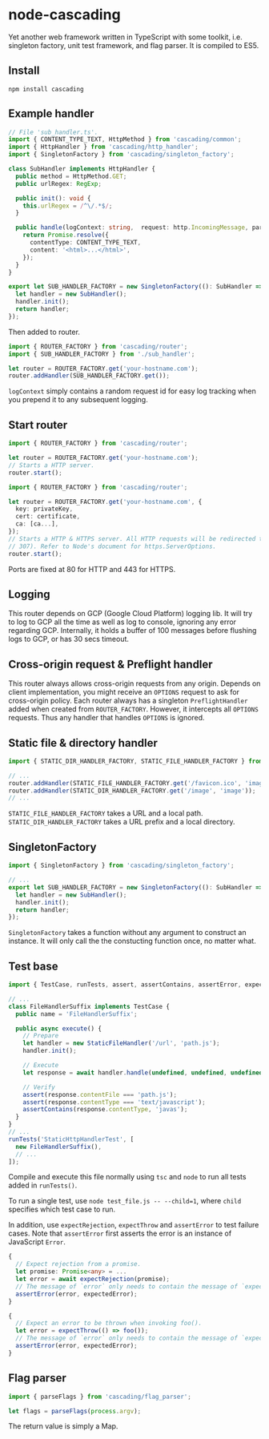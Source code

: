 # node-cascading
Yet another web framework written in TypeScript with some toolkit, i.e. singleton factory, unit test framework, and flag parser. It is compiled to ES5.

## Install
```
npm install cascading
```

## Example handler

```typescript
// File 'sub_handler.ts'.
import { CONTENT_TYPE_TEXT, HttpMethod } from 'cascading/common';
import { HttpHandler } from 'cascading/http_handler';
import { SingletonFactory } from 'cascading/singleton_factory';

class SubHandler implements HttpHandler {
  public method = HttpMethod.GET;
  public urlRegex: RegExp;

  public init(): void {
    this.urlRegex = /^\/.*$/;
  }

  public handle(logContext: string,  request: http.IncomingMessage, parsedUrl: url.Url): Promise<HttpResponse> {
    return Promise.resolve({
      contentType: CONTENT_TYPE_TEXT,
      content: '<html>...</html>',
    });
  }
}

export let SUB_HANDLER_FACTORY = new SingletonFactory((): SubHandler => {
  let handler = new SubHandler();
  handler.init();
  return handler;
});
```

Then added to router.

```typescript
import { ROUTER_FACTORY } from 'cascading/router';
import { SUB_HANDLER_FACTORY } from './sub_handler';

let router = ROUTER_FACTORY.get('your-hostname.com');
router.addHandler(SUB_HANDLER_FACTORY.get());
```

`logContext` simply contains a random request id for easy log tracking when you prepend it to any subsequent logging.

## Start router

```typescript
import { ROUTER_FACTORY } from 'cascading/router';

let router = ROUTER_FACTORY.get('your-hostname.com');
// Starts a HTTP server.
router.start();
```

```typescript
import { ROUTER_FACTORY } from 'cascading/router';

let router = ROUTER_FACTORY.get('your-hostname.com', {
  key: privateKey,
  cert: certificate,
  ca: [ca...],
});
// Starts a HTTP & HTTPS server. All HTTP requests will be redirected to HTTPS temporarily (Code
// 307). Refer to Node's document for https.ServerOptions.
router.start();
```

Ports are fixed at 80 for HTTP and 443 for HTTPS.

## Logging

This router depends on GCP (Google Cloud Platform) logging lib. It will try to log to GCP all the time as well as log to console, ignoring any error regarding GCP. Internally, it holds a buffer of 100 messages before flushing logs to GCP, or has 30 secs timeout.

## Cross-origin request & Preflight handler

This router always allows cross-origin requests from any origin. Depends on client implementation, you might receive an `OPTIONS` request to ask for cross-origin policy. Each router always has a singleton `PreflightHandler` added when created from `ROUTER_FACTORY`. However, it intercepts all `OPTIONS` requests. Thus any handler that handles `OPTIONS` is ignored.

## Static file & directory handler

```typescript
import { STATIC_DIR_HANDLER_FACTORY, STATIC_FILE_HANDLER_FACTORY } from 'cascading/static_handler';

// ...
router.addHandler(STATIC_FILE_HANDLER_FACTORY.get('/favicon.ico', 'image/favicon.ico'));
router.addHandler(STATIC_DIR_HANDLER_FACTORY.get('/image', 'image'));
// ...
```

`STATIC_FILE_HANDLER_FACTORY` takes a URL and a local path. `STATIC_DIR_HANDLER_FACTORY` takes a URL prefix and a local directory.

## SingletonFactory

```typescript
import { SingletonFactory } from 'cascading/singleton_factory';

// ...
export let SUB_HANDLER_FACTORY = new SingletonFactory((): SubHandler => {
  let handler = new SubHandler();
  handler.init();
  return handler;
});
```

`SingletonFactory` takes a function without any argument to construct an instance. It will only call the the constucting function once, no matter what.

## Test base

```typescript
import { TestCase, runTests, assert, assertContains, assertError, expectRejection, expectThrow } from 'cascading/test_base';

// ...
class FileHandlerSuffix implements TestCase {
  public name = 'FileHandlerSuffix';

  public async execute() {
    // Prepare
    let handler = new StaticFileHandler('/url', 'path.js');
    handler.init();

    // Execute
    let response = await handler.handle(undefined, undefined, undefined);

    // Verify
    assert(response.contentFile === 'path.js');
    assert(response.contentType === 'text/javascript');
    assertContains(response.contentType, 'javas');
  }
}
// ...
runTests('StaticHttpHandlerTest', [
  new FileHandlerSuffix(),
  // ...
]);
```

Compile and execute this file normally using `tsc` and `node` to run all tests added in `runTests()`.

To run a single test, use `node test_file.js -- --child=1`, where `child` specifies which test case to run.

In addition, use `expectRejection`, `expectThrow` and `assertError` to test failure cases. Note that `assertError` first asserts the error is an instance of JavaScript `Error`.

```typescript
{
  // Expect rejection from a promise.
  let promise: Promise<any> = ...
  let error = await expectRejection(promise);
  // The message of `error` only needs to contain the message of `expectedError`.
  assertError(error, expectedError);
}

{
  // Expect an error to be thrown when invoking foo().
  let error = expectThrow(() => foo());
  // The message of `error` only needs to contain the message of `expectedError`.
  assertError(error, expectedError);
}
```

## Flag parser

```typescript
import { parseFlags } from 'cascading/flag_parser';

let flags = parseFlags(process.argv);
```

The return value is simply a Map.
